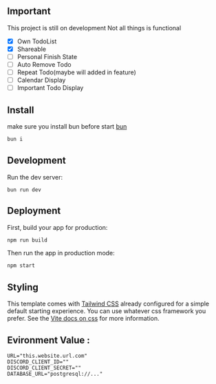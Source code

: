 
## Important

This project is still on development
Not all things is functional

- [x] Own TodoList
- [x] Shareable
- [ ] Personal Finish State
- [ ] Auto Remove Todo
- [ ] Repeat Todo(maybe will added in feature)
- [ ] Calendar Display
- [ ] Important Todo Display

## Install

make sure you install bun before start [bun](https://bun.sh)

```sh
bun i
```

## Development

Run the dev server:

```shellscript
bun run dev
```

## Deployment

First, build your app for production:

```sh
npm run build
```

Then run the app in production mode:

```sh
npm start
```

## Styling

This template comes with [Tailwind CSS](https://tailwindcss.com/) already configured for a simple default starting experience. You can use whatever css framework you prefer. See the [Vite docs on css](https://vitejs.dev/guide/features.html#css) for more information.

## Evironment Value :

```env
URL="this.website.url.com"
DISCORD_CLIENT_ID=""
DISCORD_CLIENT_SECRET=""
DATABASE_URL="postgresql://..."
```

